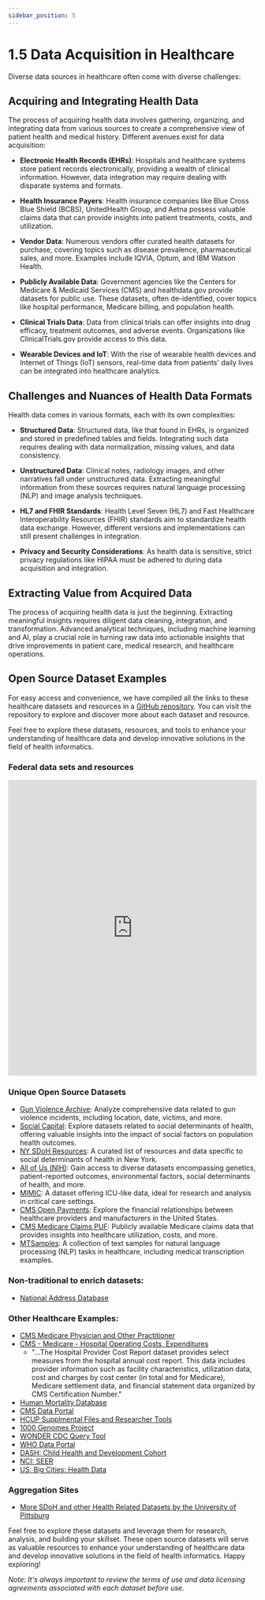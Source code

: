 ```yaml
---
sidebar_position: 5
---
```


# 1.5 Data Acquisition in Healthcare

Diverse data sources in healthcare often come with diverse challenges:

## Acquiring and Integrating Health Data

The process of acquiring health data involves gathering, organizing, and integrating data from various sources to create a comprehensive view of patient health and medical history. Different avenues exist for data acquisition:

- **Electronic Health Records (EHRs)**: Hospitals and healthcare systems store patient records electronically, providing a wealth of clinical information. However, data integration may require dealing with disparate systems and formats.

- **Health Insurance Payers**: Health insurance companies like Blue Cross Blue Shield (BCBS), UnitedHealth Group, and Aetna possess valuable claims data that can provide insights into patient treatments, costs, and utilization.

- **Vendor Data**: Numerous vendors offer curated health datasets for purchase, covering topics such as disease prevalence, pharmaceutical sales, and more. Examples include IQVIA, Optum, and IBM Watson Health.

- **Publicly Available Data**: Government agencies like the Centers for Medicare & Medicaid Services (CMS) and healthdata.gov provide datasets for public use. These datasets, often de-identified, cover topics like hospital performance, Medicare billing, and population health.

- **Clinical Trials Data**: Data from clinical trials can offer insights into drug efficacy, treatment outcomes, and adverse events. Organizations like ClinicalTrials.gov provide access to this data.

- **Wearable Devices and IoT**: With the rise of wearable health devices and Internet of Things (IoT) sensors, real-time data from patients' daily lives can be integrated into healthcare analytics.

## Challenges and Nuances of Health Data Formats

Health data comes in various formats, each with its own complexities:

- **Structured Data**: Structured data, like that found in EHRs, is organized and stored in predefined tables and fields. Integrating such data requires dealing with data normalization, missing values, and data consistency.

- **Unstructured Data**: Clinical notes, radiology images, and other narratives fall under unstructured data. Extracting meaningful information from these sources requires natural language processing (NLP) and image analysis techniques.

- **HL7 and FHIR Standards**: Health Level Seven (HL7) and Fast Healthcare Interoperability Resources (FHIR) standards aim to standardize health data exchange. However, different versions and implementations can still present challenges in integration.

- **Privacy and Security Considerations**: As health data is sensitive, strict privacy regulations like HIPAA must be adhered to during data acquisition and integration.

## Extracting Value from Acquired Data

The process of acquiring health data is just the beginning. Extracting meaningful insights requires diligent data cleaning, integration, and transformation. Advanced analytical techniques, including machine learning and AI, play a crucial role in turning raw data into actionable insights that drive improvements in patient care, medical research, and healthcare operations.

## Open Source Dataset Examples

For easy access and convenience, we have compiled all the links to these healthcare datasets and resources in a [GitHub repository](https://github.com/hantswilliams/healthcare-data). You can visit the repository to explore and discover more about each dataset and resource.

Feel free to explore these datasets, resources, and tools to enhance your understanding of healthcare data and develop innovative solutions in the field of health informatics.

### Federal data sets and resources

<iframe src="https://docs.google.com/spreadsheets/d/17v3pvChW1CktD_U4mz-9w_EulAmC43-c6LlsEz9iGNE/edit?usp=sharing" width="100%" height="600" frameborder="0"></iframe>


### Unique Open Source Datasets

- [Gun Violence Archive](https://www.gunviolencearchive.org/): Analyze comprehensive data related to gun violence incidents, including location, date, victims, and more.
- [Social Capital](https://socialcapital.org): Explore datasets related to social determinants of health, offering valuable insights into the impact of social factors on population health outcomes.
- [NY SDoH Resources](https://journals.sagepub.com/doi/full/10.1177/00469580231152318): A curated list of resources and data specific to social determinants of health in New York.
- [All of Us (NIH)](https://databrowser.researchallofus.org/): Gain access to diverse datasets encompassing genetics, patient-reported outcomes, environmental factors, social determinants of health, and more.
- [MIMIC](https://physionet.org/content/mimiciii-demo/1.4/): A dataset offering ICU-like data, ideal for research and analysis in critical care settings.
- [CMS Open Payments](https://www.cms.gov/OpenPayments/Data/Dataset-Downloads): Explore the financial relationships between healthcare providers and manufacturers in the United States.
- [CMS Medicare Claims PUF](https://www.cms.gov/Research-Statistics-Data-and-Systems/Downloadable-Public-Use-Files/BSAPUFS): Publicly available Medicare claims data that provides insights into healthcare utilization, costs, and more.
- [MTSamples](https://www.mtsamples.com/): A collection of text samples for natural language processing (NLP) tasks in healthcare, including medical transcription examples.

### Non-traditional to enrich datasets: 
- [National Address Database](https://www.transportation.gov/gis/national-address-database)


### Other Healthcare Examples:
- [CMS Medicare Physician and Other Practitioner](https://data.cms.gov/provider-summary-by-type-of-service/medicare-physician-other-practitioners)
- [CMS - Medicare - Hospital Operating Costs, Expenditures](https://data.cms.gov/provider-compliance/cost-report/hospital-provider-cost-report/)
  - "...The Hospital Provider Cost Report dataset provides select measures from the hospital annual cost report. This data includes provider information such as facility characteristics, utilization data, cost and charges by cost center (in total and for Medicare), Medicare settlement data, and financial statement data organized by CMS Certification Number."
- [Human Mortality Database](https://www.mortality.org/Data/ZippedDataFiles)
- [CMS Data Portal](https://data.cms.gov/provider-data/?redirect=true)
- [HCUP Supplmental Files and Researcher Tools](https://hcup-us.ahrq.gov/tools_software.jsp)
- [1000 Genomes Project](https://registry.opendata.aws/1000-genomes/)
- [WONDER CDC Query Tool](https://wonder.cdc.gov/)
- [WHO Data Portal](https://www.who.int/data/collections)
- [DASH: Child Health and Development Cohort](https://dash.nichd.nih.gov/study/8)
- [NCI: SEER](https://seer.cancer.gov/data-software/datasets.html)
- [US: Big Cities: Health Data](https://bigcitieshealthdata.org/)

### Aggregation Sites
- [More SDoH and other Health Related Datasets by the University of Pittsburg](https://hsls.libguides.com/health-data-sources/data-sets)


Feel free to explore these datasets and leverage them for research, analysis, and building your skillset. These open source datasets will serve as valuable resources to enhance your understanding of healthcare data and develop innovative solutions in the field of health informatics. Happy exploring!

*Note: It's always important to review the terms of use and data licensing agreements associated with each dataset before use.*
